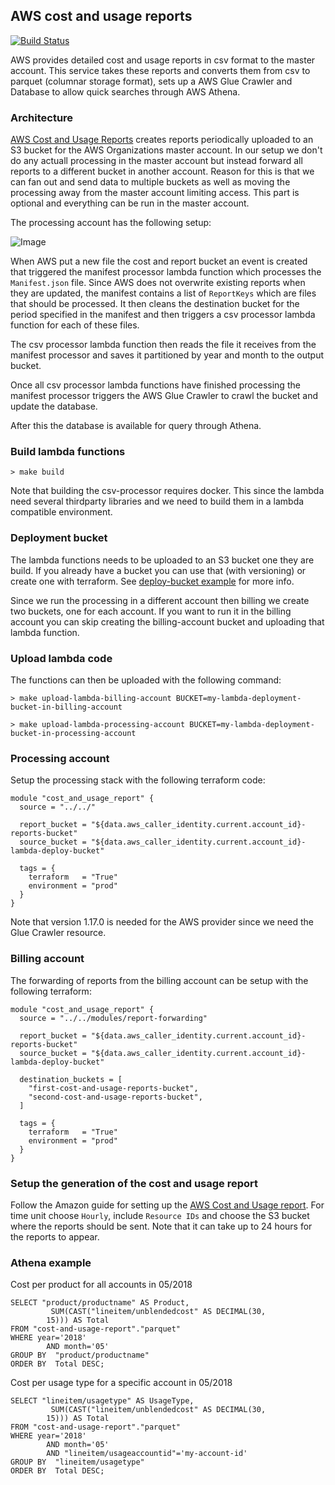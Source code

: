 ## AWS cost and usage reports

[![Build Status](https://travis-ci.com/telia-oss/terraform-aws-cost-and-usage-reports.svg?branch=master)](https://travis-ci.com/telia-oss/terraform-aws-cost-and-usage-reports)

AWS provides detailed cost and usage reports in csv format to the master account. This service takes these reports and converts them from csv to parquet (columnar storage format), sets up a AWS Glue Crawler and Database to allow quick searches through AWS Athena.

### Architecture
[AWS Cost and Usage Reports](https://docs.aws.amazon.com/awsaccountbilling/latest/aboutv2/billing-reports-costusage.html) creates reports periodically uploaded to an S3 bucket for the AWS Organizations master account. In our setup we don't do any actuall processing in the master account but instead forward all reports to a different bucket in another account. Reason for this is that we can fan out and send data to multiple buckets as well as moving the processing away from the master account limiting access. This part is optional and everything can be run in the master account.

The processing account has the following setup:

![Image](https://github.com/telia-oss/terraform-aws-cost-and-usage-reports/tree/master/images/arch.svg)

When AWS put a new file the cost and report bucket an event is created that triggered the manifest processor lambda function which processes the `Manifest.json` file. Since AWS does not overwrite existing reports when they are updated, the manifest contains a list of `ReportKeys` which are files that should be processed. It then cleans the destination bucket for the period specified in the manifest and then triggers a csv processor lambda function for each of these files.

The csv processor lambda function then reads the file it receives from the manifest processor and saves it partitioned by year and month to the output bucket.

Once all csv processor lambda functions have finished processing the manifest processor triggers the AWS Glue Crawler to crawl the bucket and update the database.

After this the database is available for query through Athena.

### Build lambda functions
```
> make build
```
Note that building the csv-processor requires docker. This since the lambda need several thirdparty libraries and we need to build them in a lambda compatible environment.

### Deployment bucket
The lambda functions needs to be uploaded to an S3 bucket one they are build. If you already have a bucket you can use that (with versioning) or create one with terraform.
See [deploy-bucket example](https://github.com/telia-oss/terraform-aws-cost-and-usage-reports/tree/master/examples/deploy-bucket) for more info.

Since we run the processing in a different account then billing we create two buckets, one for each account.
If you want to run it in the billing account you can skip creating the billing-account bucket and uploading that lambda function.

### Upload lambda code
The functions can then be uploaded with the following command:
```
> make upload-lambda-billing-account BUCKET=my-lambda-deployment-bucket-in-billing-account

> make upload-lambda-processing-account BUCKET=my-lambda-deployment-bucket-in-processing-account
```

### Processing account
Setup the processing stack with the following terraform code:
```hcl
module "cost_and_usage_report" {
  source = "../../"

  report_bucket = "${data.aws_caller_identity.current.account_id}-reports-bucket"
  source_bucket = "${data.aws_caller_identity.current.account_id}-lambda-deploy-bucket"

  tags = {
    terraform   = "True"
    environment = "prod"
  }
}
```
Note that version 1.17.0 is needed for the AWS provider since we need the Glue Crawler resource.

### Billing account
The forwarding of reports from the billing account can be setup with the following terraform:
```hcl
module "cost_and_usage_report" {
  source = "../../modules/report-forwarding"

  report_bucket = "${data.aws_caller_identity.current.account_id}-reports-bucket"
  source_bucket = "${data.aws_caller_identity.current.account_id}-lambda-deploy-bucket"

  destination_buckets = [
    "first-cost-and-usage-reports-bucket",
    "second-cost-and-usage-reports-bucket",
  ]

  tags = {
    terraform   = "True"
    environment = "prod"
  }
}
```

### Setup the generation of the cost and usage report
Follow the Amazon guide for setting up the [AWS Cost and Usage report](https://docs.aws.amazon.com/awsaccountbilling/latest/aboutv2/billing-reports-gettingstarted-turnonreports.html). For time unit choose `Hourly`, include `Resource IDs` and choose the S3 bucket where the reports should be sent. Note that it can take up to 24 hours for the reports to appear.

### Athena example
Cost per product for all accounts in 05/2018
```
SELECT "product/productname" AS Product,
         SUM(CAST("lineitem/unblendedcost" AS DECIMAL(30,
        15))) AS Total
FROM "cost-and-usage-report"."parquet" 
WHERE year='2018'
        AND month='05'
GROUP BY  "product/productname"
ORDER BY  Total DESC;
```

Cost per usage type for a specific account in 05/2018
```
SELECT "lineitem/usagetype" AS UsageType,
         SUM(CAST("lineitem/unblendedcost" AS DECIMAL(30,
        15))) AS Total
FROM "cost-and-usage-report"."parquet" 
WHERE year='2018'
        AND month='05'
        AND "lineitem/usageaccountid"='my-account-id'
GROUP BY  "lineitem/usagetype"
ORDER BY  Total DESC;
```